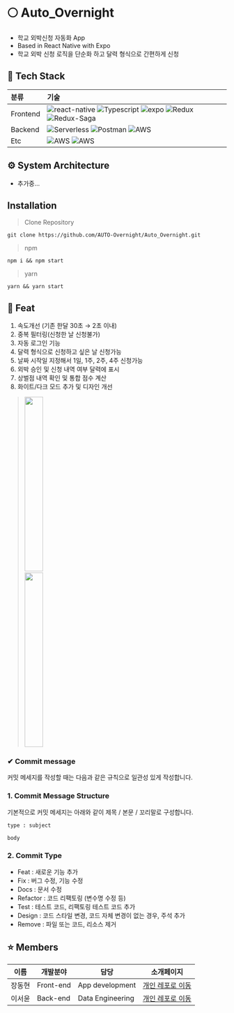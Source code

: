 # **🌕 Auto_Overnight**

- 학교 외박신청 자동화 App
- Based in React Native with Expo
- 학교 외박 신청 로직을 단순화 하고 달력 형식으로 간편하게 신청

## **🔧 Tech Stack**

| 분류     | 기술                                                                                                                                                                                                                                                                                                                                                                                                                                                                                                      |
| :------- | :-------------------------------------------------------------------------------------------------------------------------------------------------------------------------------------------------------------------------------------------------------------------------------------------------------------------------------------------------------------------------------------------------------------------------------------------------------------------------------------------------------- |
| Frontend | ![react-native](https://img.shields.io/badge/React--Native-61DAFB?style=flat&logo=React&logoColor=black) ![Typescript](https://img.shields.io/badge/TypeScript-3178C6?style=flat&logo=TypeScript&logoColor=black) ![expo](https://img.shields.io/badge/Expo-000?style=flat&logo=Expo&logoColor=white) ![Redux](https://img.shields.io/badge/Redux-764ABC?style=flat&logo=Redux&logoColor=white) ![Redux-Saga](https://img.shields.io/badge/Redux--Saga-999999?style=flat&logo=Redux-Saga&logoColor=white) |
| Backend  | ![Serverless](https://img.shields.io/badge/Serverless-FD5750?style=flat&logo=Serverless&logoColor=white) ![Postman](https://img.shields.io/badge/Postman-FF6C37?style=flat&logo=Postman&logoColor=white) ![AWS](https://img.shields.io/badge/AWS--Lambda-FF9900?style=flat&logo=Amazon-AWS&logoColor=white)                                                                                                                                                                                               |
| Etc      | ![AWS](https://img.shields.io/badge/GitHub-181717?style=flat&logo=GitHub&logoColor=white) ![AWS](https://img.shields.io/badge/VSCode-007ACC?style=flat&logo=Visual-Studio-Code&logoColor=white)                                                                                                                                                                                                                                                                                                           |

## **⚙️ System Architecture**

- 추가중...

## Installation

> Clone Repository

    git clone https://github.com/AUTO-Overnight/Auto_Overnight.git

> npm

    npm i && npm start

> yarn

    yarn && yarn start

## **📖 Feat**

1. 속도개선 (기존 한달 30초 → 2초 이내)
2. 중복 필터링(신청한 날 신청불가)
3. 자동 로그인 기능
4. 달력 형식으로 신청하고 싶은 날 신청가능
5. 날짜 시작일 지정해서 1일, 1주, 2주, 4주 신청가능
6. 외박 승인 및 신청 내역 여부 달력에 표시
7. 상벌점 내역 확인 및 통합 점수 계산
8. 화이트/다크 모드 추가 및 디자인 개선

> <img src="https://user-images.githubusercontent.com/54137044/132565805-1c4c7deb-8d0d-4dba-8b0d-95eb6fe9f265.png" width="30%" height="400"/>&nbsp;&nbsp;&nbsp;&nbsp;&nbsp;&nbsp;&nbsp;&nbsp;&nbsp;&nbsp;&nbsp;&nbsp;&nbsp;&nbsp;&nbsp;&nbsp;&nbsp;&nbsp;&nbsp;&nbsp;&nbsp;&nbsp;&nbsp;&nbsp;&nbsp;&nbsp;&nbsp;&nbsp;&nbsp;&nbsp;&nbsp;&nbsp;&nbsp;&nbsp;&nbsp; &nbsp;&nbsp;&nbsp;&nbsp;&nbsp;&nbsp;&nbsp;&nbsp;&nbsp;&nbsp;&nbsp;&nbsp;&nbsp;&nbsp;&nbsp;&nbsp; &nbsp;&nbsp;&nbsp;&nbsp;&nbsp;&nbsp;&nbsp;&nbsp;&nbsp;&nbsp;&nbsp;&nbsp;&nbsp;&nbsp;&nbsp;&nbsp; <img src="https://user-images.githubusercontent.com/54137044/132566198-7fe561b0-c0ce-4af2-a0fb-303dd9eb635a.png" width="30%" height="400"/>

### **✔ Commit message**

커밋 메세지를 작성할 때는 다음과 같은 규칙으로 일관성 있게 작성합니다.

### 1. Commit Message Structure

기본적으로 커밋 메세지는 아래와 같이 제목 / 본문 / 꼬리말로 구성합니다.

```xml
type : subject

body

```

### 2. Commit Type

- Feat : 새로운 기능 추가
- Fix : 버그 수정, 기능 수정
- Docs : 문서 수정
- Refactor : 코드 리팩토링 (변수명 수정 등)
- Test : 테스트 코드, 리팩토링 테스트 코드 추가
- Design : 코드 스타일 변경, 코드 자체 변경이 없는 경우, 주석 추가
- Remove : 파일 또는 코드, 리소스 제거

## **⭐️ Members**

| 이름   | 개발분야  | 담당             | 소개페이지                                             |
| ------ | --------- | ---------------- | ------------------------------------------------------ |
| 장동현 | Front-end | App development  | [개인 레포로 이동](https://github.com/ww8007)          |
| 이서윤 | Back-end  | Data Engineering | [개인 레포로 이동](https://github.com/somewheregreeny) |
